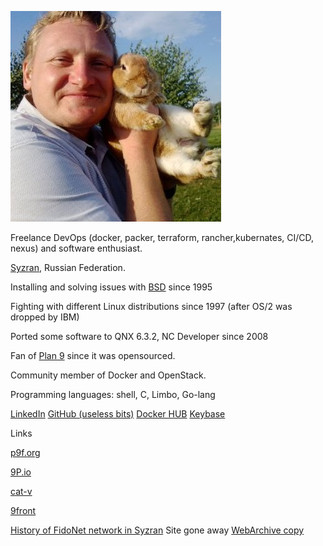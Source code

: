 ![photo](30d4538.jpg)


Freelance DevOps (docker, packer, terraform, rancher,kubernates, CI/CD, nexus) and software enthusiast.

[Syzran](https://yandex.ru/maps/-/CBFu6IGLGD), Russian Federation.

Installing and solving issues with [BSD](http://www.bsd.org) since 1995

Fighting  with different Linux distributions since 1997 (after OS/2 was dropped by IBM)

Ported some software to QNX 6.3.2, NC Developer since 2008

Fan of [Plan 9](http://p9f.org) since it was opensourced.

Community member of Docker and OpenStack.

Programming languages: shell, C, Limbo, Go-lang

[LinkedIn](https://www.linkedin.com/in/zhilkinsergey/)
[GitHub (useless bits)](https://github.com/szhilkin)
[Docker HUB](https://hub.docker.com/u/szhilkin/)
[Keybase](https://szhilkin.keybase.pub/)

Links

[p9f.org](http://p9f.org)

[9P.io](http://9p.io)

[cat-v](http://cat-v.org)

[9front](http://9front.org)

[History of FidoNet network in Syzran](http://fido7.syzran.ru/) Site gone away [WebArchive copy](http://web.archive.org/web/20220330043154/http://www.fido7.syzran.ru/)
